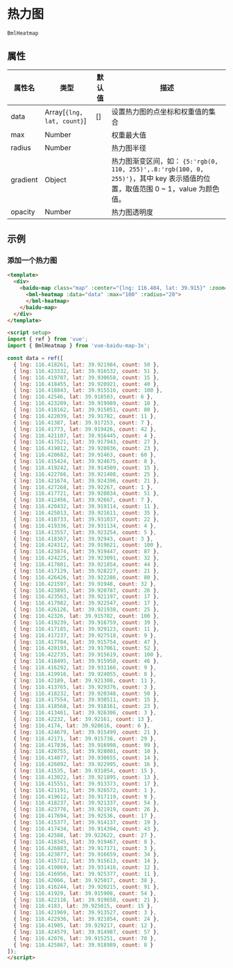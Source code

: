 # 热力图

`BmlHeatmap`

## 属性

|属性名|类型 |默认值|描述|
|------|-----|------|----|
|data|Array[`{lng, lat, count}`]|[]|设置热力图的点坐标和权重值的集合|
|max|Number||权重最大值|
|radius|Number||热力图半径|
|gradient|Object||热力图渐变区间，如： `{5:'rgb(0, 110, 255)',.8:'rgb(100, 0, 255)'}`，其中 key 表示插值的位置，取值范围 0 ~ 1，value 为颜色值。|
|opacity|Number||热力图透明度|

## 示例

### 添加一个热力图

<div>
  <baidu-map class="map" :center="{lng: 116.404, lat: 39.915}" :zoom="14">
    <component v-if="bmlHeatmap" :is="bmlHeatmap" :data="data" :max="100" :radius="20">
    </component>
  </baidu-map>
</div>

<script setup>
import { ref, onMounted } from 'vue';

const bmlHeatmap = ref(null);

onMounted(()=>{
  import('vue-baidu-map-3x/extra/Heatmap.vue').then(module=>{
    bmlHeatmap.value = module.default;
  });
});
const data = ref([
  { lng: 116.418261, lat: 39.921984, count: 50 },
  { lng: 116.423332, lat: 39.916532, count: 51 },
  { lng: 116.419787, lat: 39.930658, count: 15 },
  { lng: 116.418455, lat: 39.920921, count: 40 },
  { lng: 116.418843, lat: 39.915516, count: 100 },
  { lng: 116.42546, lat: 39.918503, count: 6 },
  { lng: 116.423289, lat: 39.919989, count: 18 },
  { lng: 116.418162, lat: 39.915051, count: 80 },
  { lng: 116.422039, lat: 39.91782, count: 11 },
  { lng: 116.41387, lat: 39.917253, count: 7 },
  { lng: 116.41773, lat: 39.919426, count: 42 },
  { lng: 116.421107, lat: 39.916445, count: 4 },
  { lng: 116.417521, lat: 39.917943, count: 27 },
  { lng: 116.419812, lat: 39.920836, count: 23 },
  { lng: 116.420682, lat: 39.91463, count: 60 },
  { lng: 116.415424, lat: 39.924675, count: 8 },
  { lng: 116.419242, lat: 39.914509, count: 15 },
  { lng: 116.422766, lat: 39.921408, count: 25 },
  { lng: 116.421674, lat: 39.924396, count: 21 },
  { lng: 116.427268, lat: 39.92267, count: 1 },
  { lng: 116.417721, lat: 39.920034, count: 51 },
  { lng: 116.412456, lat: 39.92667, count: 7 },
  { lng: 116.420432, lat: 39.919114, count: 11 },
  { lng: 116.425013, lat: 39.921611, count: 35 },
  { lng: 116.418733, lat: 39.931037, count: 22 },
  { lng: 116.419336, lat: 39.931134, count: 4 },
  { lng: 116.413557, lat: 39.923254, count: 5 },
  { lng: 116.418367, lat: 39.92943, count: 3 },
  { lng: 116.424312, lat: 39.919621, count: 100 },
  { lng: 116.423874, lat: 39.919447, count: 87 },
  { lng: 116.424225, lat: 39.923091, count: 32 },
  { lng: 116.417801, lat: 39.921854, count: 44 },
  { lng: 116.417129, lat: 39.928227, count: 21 },
  { lng: 116.426426, lat: 39.922286, count: 80 },
  { lng: 116.421597, lat: 39.91948, count: 32 },
  { lng: 116.423895, lat: 39.920787, count: 26 },
  { lng: 116.423563, lat: 39.921197, count: 17 },
  { lng: 116.417982, lat: 39.922547, count: 17 },
  { lng: 116.426126, lat: 39.921938, count: 25 },
  { lng: 116.42326, lat: 39.915782, count: 100 },
  { lng: 116.419239, lat: 39.916759, count: 39 },
  { lng: 116.417185, lat: 39.929123, count: 11 },
  { lng: 116.417237, lat: 39.927518, count: 9 },
  { lng: 116.417784, lat: 39.915754, count: 47 },
  { lng: 116.420193, lat: 39.917061, count: 52 },
  { lng: 116.422735, lat: 39.915619, count: 100 },
  { lng: 116.418495, lat: 39.915958, count: 46 },
  { lng: 116.416292, lat: 39.931166, count: 9 },
  { lng: 116.419916, lat: 39.924055, count: 8 },
  { lng: 116.42189, lat: 39.921308, count: 11 },
  { lng: 116.413765, lat: 39.929376, count: 3 },
  { lng: 116.418232, lat: 39.920348, count: 50 },
  { lng: 116.417554, lat: 39.930511, count: 15 },
  { lng: 116.418568, lat: 39.918161, count: 23 },
  { lng: 116.413461, lat: 39.926306, count: 3 },
  { lng: 116.42232, lat: 39.92161, count: 13 },
  { lng: 116.4174, lat: 39.928616, count: 6 },
  { lng: 116.424679, lat: 39.915499, count: 21 },
  { lng: 116.42171, lat: 39.915738, count: 29 },
  { lng: 116.417836, lat: 39.916998, count: 99 },
  { lng: 116.420755, lat: 39.928001, count: 10 },
  { lng: 116.414077, lat: 39.930655, count: 14 },
  { lng: 116.426092, lat: 39.922995, count: 16 },
  { lng: 116.41535, lat: 39.931054, count: 15 },
  { lng: 116.413022, lat: 39.921895, count: 13 },
  { lng: 116.415551, lat: 39.913373, count: 17 },
  { lng: 116.421191, lat: 39.926572, count: 1 },
  { lng: 116.419612, lat: 39.917119, count: 9 },
  { lng: 116.418237, lat: 39.921337, count: 54 },
  { lng: 116.423776, lat: 39.921919, count: 26 },
  { lng: 116.417694, lat: 39.92536, count: 17 },
  { lng: 116.415377, lat: 39.914137, count: 19 },
  { lng: 116.417434, lat: 39.914394, count: 43 },
  { lng: 116.42588, lat: 39.922622, count: 27 },
  { lng: 116.418345, lat: 39.919467, count: 8 },
  { lng: 116.426883, lat: 39.917171, count: 3 },
  { lng: 116.423877, lat: 39.916659, count: 34 },
  { lng: 116.415712, lat: 39.915613, count: 14 },
  { lng: 116.419869, lat: 39.931416, count: 12 },
  { lng: 116.416956, lat: 39.925377, count: 11 },
  { lng: 116.42066, lat: 39.925017, count: 38 },
  { lng: 116.416244, lat: 39.920215, count: 91 },
  { lng: 116.41929, lat: 39.915908, count: 54 },
  { lng: 116.422116, lat: 39.919658, count: 21 },
  { lng: 116.4183, lat: 39.925015, count: 15 },
  { lng: 116.421969, lat: 39.913527, count: 3 },
  { lng: 116.422936, lat: 39.921854, count: 24 },
  { lng: 116.41905, lat: 39.929217, count: 12 },
  { lng: 116.424579, lat: 39.914987, count: 57 },
  { lng: 116.42076, lat: 39.915251, count: 70 },
  { lng: 116.425867, lat: 39.918989, count: 8 }
]);
</script>

```html
<template>
  <div>
    <baidu-map class="map" :center="{lng: 116.404, lat: 39.915}" :zoom="14">
      <bml-heatmap :data="data" :max="100" :radius="20">
      </bml-heatmap>
    </baidu-map>
  </div>
</template>

<script setup>
import { ref } from 'vue';
import { BmlHeatmap } from 'vue-baidu-map-3x';

const data = ref([
  { lng: 116.418261, lat: 39.921984, count: 50 },
  { lng: 116.423332, lat: 39.916532, count: 51 },
  { lng: 116.419787, lat: 39.930658, count: 15 },
  { lng: 116.418455, lat: 39.920921, count: 40 },
  { lng: 116.418843, lat: 39.915516, count: 100 },
  { lng: 116.42546, lat: 39.918503, count: 6 },
  { lng: 116.423289, lat: 39.919989, count: 18 },
  { lng: 116.418162, lat: 39.915051, count: 80 },
  { lng: 116.422039, lat: 39.91782, count: 11 },
  { lng: 116.41387, lat: 39.917253, count: 7 },
  { lng: 116.41773, lat: 39.919426, count: 42 },
  { lng: 116.421107, lat: 39.916445, count: 4 },
  { lng: 116.417521, lat: 39.917943, count: 27 },
  { lng: 116.419812, lat: 39.920836, count: 23 },
  { lng: 116.420682, lat: 39.91463, count: 60 },
  { lng: 116.415424, lat: 39.924675, count: 8 },
  { lng: 116.419242, lat: 39.914509, count: 15 },
  { lng: 116.422766, lat: 39.921408, count: 25 },
  { lng: 116.421674, lat: 39.924396, count: 21 },
  { lng: 116.427268, lat: 39.92267, count: 1 },
  { lng: 116.417721, lat: 39.920034, count: 51 },
  { lng: 116.412456, lat: 39.92667, count: 7 },
  { lng: 116.420432, lat: 39.919114, count: 11 },
  { lng: 116.425013, lat: 39.921611, count: 35 },
  { lng: 116.418733, lat: 39.931037, count: 22 },
  { lng: 116.419336, lat: 39.931134, count: 4 },
  { lng: 116.413557, lat: 39.923254, count: 5 },
  { lng: 116.418367, lat: 39.92943, count: 3 },
  { lng: 116.424312, lat: 39.919621, count: 100 },
  { lng: 116.423874, lat: 39.919447, count: 87 },
  { lng: 116.424225, lat: 39.923091, count: 32 },
  { lng: 116.417801, lat: 39.921854, count: 44 },
  { lng: 116.417129, lat: 39.928227, count: 21 },
  { lng: 116.426426, lat: 39.922286, count: 80 },
  { lng: 116.421597, lat: 39.91948, count: 32 },
  { lng: 116.423895, lat: 39.920787, count: 26 },
  { lng: 116.423563, lat: 39.921197, count: 17 },
  { lng: 116.417982, lat: 39.922547, count: 17 },
  { lng: 116.426126, lat: 39.921938, count: 25 },
  { lng: 116.42326, lat: 39.915782, count: 100 },
  { lng: 116.419239, lat: 39.916759, count: 39 },
  { lng: 116.417185, lat: 39.929123, count: 11 },
  { lng: 116.417237, lat: 39.927518, count: 9 },
  { lng: 116.417784, lat: 39.915754, count: 47 },
  { lng: 116.420193, lat: 39.917061, count: 52 },
  { lng: 116.422735, lat: 39.915619, count: 100 },
  { lng: 116.418495, lat: 39.915958, count: 46 },
  { lng: 116.416292, lat: 39.931166, count: 9 },
  { lng: 116.419916, lat: 39.924055, count: 8 },
  { lng: 116.42189, lat: 39.921308, count: 11 },
  { lng: 116.413765, lat: 39.929376, count: 3 },
  { lng: 116.418232, lat: 39.920348, count: 50 },
  { lng: 116.417554, lat: 39.930511, count: 15 },
  { lng: 116.418568, lat: 39.918161, count: 23 },
  { lng: 116.413461, lat: 39.926306, count: 3 },
  { lng: 116.42232, lat: 39.92161, count: 13 },
  { lng: 116.4174, lat: 39.928616, count: 6 },
  { lng: 116.424679, lat: 39.915499, count: 21 },
  { lng: 116.42171, lat: 39.915738, count: 29 },
  { lng: 116.417836, lat: 39.916998, count: 99 },
  { lng: 116.420755, lat: 39.928001, count: 10 },
  { lng: 116.414077, lat: 39.930655, count: 14 },
  { lng: 116.426092, lat: 39.922995, count: 16 },
  { lng: 116.41535, lat: 39.931054, count: 15 },
  { lng: 116.413022, lat: 39.921895, count: 13 },
  { lng: 116.415551, lat: 39.913373, count: 17 },
  { lng: 116.421191, lat: 39.926572, count: 1 },
  { lng: 116.419612, lat: 39.917119, count: 9 },
  { lng: 116.418237, lat: 39.921337, count: 54 },
  { lng: 116.423776, lat: 39.921919, count: 26 },
  { lng: 116.417694, lat: 39.92536, count: 17 },
  { lng: 116.415377, lat: 39.914137, count: 19 },
  { lng: 116.417434, lat: 39.914394, count: 43 },
  { lng: 116.42588, lat: 39.922622, count: 27 },
  { lng: 116.418345, lat: 39.919467, count: 8 },
  { lng: 116.426883, lat: 39.917171, count: 3 },
  { lng: 116.423877, lat: 39.916659, count: 34 },
  { lng: 116.415712, lat: 39.915613, count: 14 },
  { lng: 116.419869, lat: 39.931416, count: 12 },
  { lng: 116.416956, lat: 39.925377, count: 11 },
  { lng: 116.42066, lat: 39.925017, count: 38 },
  { lng: 116.416244, lat: 39.920215, count: 91 },
  { lng: 116.41929, lat: 39.915908, count: 54 },
  { lng: 116.422116, lat: 39.919658, count: 21 },
  { lng: 116.4183, lat: 39.925015, count: 15 },
  { lng: 116.421969, lat: 39.913527, count: 3 },
  { lng: 116.422936, lat: 39.921854, count: 24 },
  { lng: 116.41905, lat: 39.929217, count: 12 },
  { lng: 116.424579, lat: 39.914987, count: 57 },
  { lng: 116.42076, lat: 39.915251, count: 70 },
  { lng: 116.425867, lat: 39.918989, count: 8 }
]);
</script>
```
